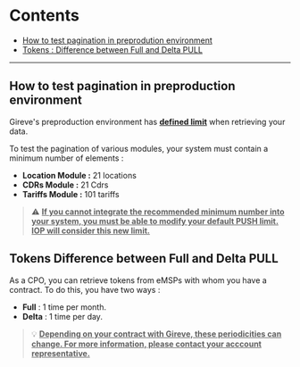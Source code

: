# Contents

* [How to test pagination in preprodution environment](#how-to-test-pagination-in-preproduction-environment)
* [Tokens : Difference between Full and Delta PULL](#tokens-difference-between-full-and-delta)
 
*** 


## How to test pagination in preproduction environment

Gireve's preproduction environment has **<ins>defined limit</ins>** when retrieving your data.

To test the pagination of various modules, your system must contain a minimum number of elements : 

- **Location Module :** 21 locations
- **CDRs Module :** 21 Cdrs
- **Tariffs Module :** 101 tariffs

> :warning: **<ins>If you cannot integrate the recommended minimum number into your system, you must be able to modify your default PUSH limit.
IOP will consider this new limit.</ins>**


## Tokens Difference between Full and Delta PULL

As a CPO, you can retrieve tokens from eMSPs with whom you have a contract.
To do this, you have two ways :

- **Full** : 1 time per month.
- **Delta** : 1 time per day. 

> :bulb: **<ins>Depending on your contract with Gireve, these periodicities can change. For more information, please contact your acccount representative.</ins>**

